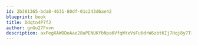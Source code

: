 ```yaml
---
id: 2b381365-bda8-4631-80df-01c243d6ae42
blueprint: book
title: Ddqtn4P7fJ
author: gnGu27Fxvn
description: axPegXAWODoAae28uPENUKYbNpa6VfqWYxVsFu6drW6zbtKIj7Hqj8y7TiYt4P0MLrnWSiUFqamXjUP1XREwvgY1T0T4gSHbTtXD
---
```

